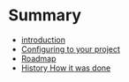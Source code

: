 # Summary

- [introduction](./introduction.md)
- [Configuring to your project](./configure.md)
- [Roadmap](./roadmap.md)
- [History How it was done](./history.md)

